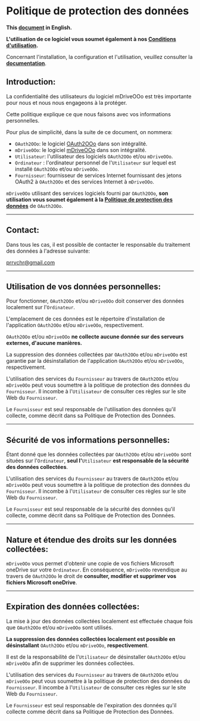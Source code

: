 # Politique de protection des données

**This [document][1] in English.**

**L'utilisation de ce logiciel vous soumet également à nos [Conditions d'utilisation][2].**

Concernant l'installation, la configuration et l'utilisation, veuillez consulter la **[documentation][3]**.

## Introduction:

La confidentialité des utilisateurs du logiciel mDriveOOo est très importante pour nous et nous nous engageons à la protéger.

Cette politique explique ce que nous faisons avec vos informations personnelles.

Pour plus de simplicité, dans la suite de ce document, on nommera:
- `OAuth2OOo`: le logiciel [OAuth2OOo][4] dans son intégralité.
- `mDriveOOo`: le logiciel [mDriveOOo][5] dans son intégralité.
- `Utilisateur`: l'utilisateur des logiciels `OAuth2OOo` et/ou `mDriveOOo`.
- `Ordinateur` : l'ordinateur personnel de l'`Utilisateur` sur lequel est installé `OAuth2OOo` et/ou `mDriveOOo`.
- `Fournisseur`: fournisseur de services Internet fournissant des jetons OAuth2 à `OAuth2OOo` et des services Internet à `mDriveOOo`.

`mDriveOOo` utilisant des services logiciels fourni par `OAuth2OOo`, **son utilisation vous soumet également à la [Politique de protection des données][6]** de `OAuth2OOo`.

___
## Contact:

Dans tous les cas, il est possible de contacter le responsable du traitement des données à l'adresse suivante:

prrvchr@gmail.com

___
## Utilisation de vos données personnelles:

Pour fonctionner, `OAuth2OOo` et/ou `mDriveOOo` doit conserver des données localement sur l'`Ordinateur`.

L'emplacement de ces données est le répertoire d'installation de l'application `OAuth2OOo` et/ou `mDriveOOo`, respectivement.

`OAuth2OOo` et/ou `mDriveOOo` **ne collecte aucune donnée sur des serveurs externes, d'aucune manières.**

La suppression des données collectées par `OAuth2OOo` et/ou `mDriveOOo` est garantie par la désinstallation de l'application `OAuth2OOo` et/ou `mDriveOOo`, respectivement.

L'utilisation des services du `Fournisseur` au travers de `OAuth2OOo` et/ou `mDriveOOo` peut vous soumettre à la politique de protection des données du `Fournisseur`. Il incombe à l'`Utilisateur` de consulter ces règles sur le site Web du `Fournisseur`.

Le `Fournisseur` est seul responsable de l'utilisation des données qu'il collecte, comme décrit dans sa Politique de Protection des Données.

___
## Sécurité de vos informations personnelles:

Étant donné que les données collectées par `OAuth2OOo` et/ou `mDriveOOo` sont situées sur l'`Ordinateur`, **seul l'**`Utilisateur` **est responsable de la sécurité des données collectées**.

L'utilisation des services du `Fournisseur` au travers de `OAuth2OOo` et/ou `mDriveOOo` peut vous soumettre à la politique de protection des données du `Fournisseur`. Il incombe à l'`Utilisateur` de consulter ces règles sur le site Web du `Fournisseur`.

Le `Fournisseur` est seul responsable de la sécurité des données qu'il collecte, comme décrit dans sa Politique de Protection des Données.

___
## Nature et étendue des droits sur les données collectées:

`mDriveOOo` vous permet d'obtenir une copie de vos fichiers Microsoft oneDrive sur votre `Ordinateur`. En conséquence, `mDriveOOo` revendique au travers de `OAuth2OOo` le droit de **consulter, modifier et supprimer vos fichiers Microsoft oneDrive**.

___
## Expiration des données collectées:

La mise à jour des données collectées localement est effectuée chaque fois que `OAuth2OOo` et/ou `mDriveOOo` sont utilisés.

**La suppression des données collectées localement est possible en désinstallant** `OAuth2OOo` et/ou `mDriveOOo`, **respectivement**.

Il est de la responsabilité de l'`Utilisateur` de désinstaller `OAuth2OOo` et/ou `mDriveOOo` afin de supprimer les données collectées.

L'utilisation des services du `Fournisseur` au travers de `OAuth2OOo` et/ou `mDriveOOo` peut vous soumettre à la politique de protection des données du `Fournisseur`. Il incombe à l'`Utilisateur` de consulter ces règles sur le site Web du `Fournisseur`.

Le `Fournisseur` est seul responsable de l'expiration des données qu'il collecte comme décrit dans sa Politique de Protection des Données.

[1]: <https://prrvchr.github.io/mDriveOOo/source/mDriveOOo/registration/PrivacyPolicy_en>
[2]: <https://prrvchr.github.io/mDriveOOo/source/mDriveOOo/registration/TermsOfUse_fr>
[3]: <https://prrvchr.github.io/mDriveOOo/README_fr>
[4]: <https://github.com/prrvchr/OAuth2OOo/raw/master/OAuth2OOo.oxt>
[5]: <https://github.com/prrvchr/mDriveOOo/raw/master/mDriveOOo.oxt>
[6]: <https://prrvchr.github.io/OAuth2OOo/source/OAuth2OOo/registration/PrivacyPolicy_fr>
